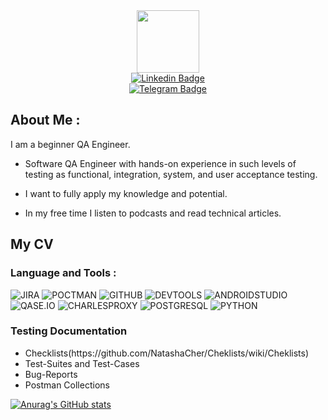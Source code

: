 <div id="header" align="center">
  <img src="https://media.giphy.com/media/11ZSwQNWba4YF2/giphy.gif" width="100"/>
  <div id="badges">
  <a href="https://www.linkedin.com/in/natalya-chernobrovina-b27b41250/">
    <img src="https://img.shields.io/badge/Linkedin-090909?style=for-the-badge&logo=Linkedin&logoColor=1a4780" alt="Linkedin Badge"/>
  </a>
  </div>
  <div id="badges">
  <a href="https://t.me/nat_chernobrovina">
    <img src="https://img.shields.io/badge/Telegram-090909?style=for-the-badge&logo=Telegram&logoColor=1974d2" alt="Telegram Badge"/>
  </a>
  </div>
 <img src="https://komarev.com/ghpvc/?username=NatashaCher&style=flat-square&color=blue" alt=""/>
</div>

## About Me :
I am a beginner QA Engineer.
- Software QA Engineer with  hands-on experience in such levels of testing as functional, integration, system, and user acceptance testing.

- I want to fully apply my knowledge and potential.

- In my free time I listen to podcasts and read technical articles.

## My CV

### Language and Tools :
![JIRA](https://img.shields.io/badge/JIRA-090909?style=for-the-badge&logo=JIRA&logoColor=1f75fe)
![POCTMAN](https://img.shields.io/badge/POSTMAN-090909?style=for-the-badge&logo=POSTMAN&logoColor=ed9121)
![GITHUB](https://img.shields.io/badge/GITHUB-090909?style=for-the-badge&logo=GITHUB&logoColor=fffafa)
![DEVTOOLS](https://img.shields.io/badge/DEVTOOLS-090909?style=for-the-badge&logo=GOOGLECHROME&logoColor=1f75fe)
![ANDROIDSTUDIO](https://img.shields.io/badge/ANDROIDSTUDIO-090909?style=for-the-badge&logo=ANDROIDSTUDIO&logoColor=50c878)
![QASE.IO](https://img.shields.io/badge/QASE.IO-090909?style=for-the-badge&logo=QASE&logoColor=53377a)
![CHARLESPROXY](https://img.shields.io/badge/CHARLESPROXY-090909?style=for-the-badge&logo=CHARLES&logoColor=1f75fe)
![POSTGRESQL](https://img.shields.io/badge/POSTGRESQL-090909?style=for-the-badge&logo=POSTGRESQL&logoColor=2a8d9c)
![PYTHON](https://img.shields.io/badge/PYTHON-090909?style=for-the-badge&logo=PYTHON&logoColor=f3da0b)

### Testing Documentation
<ul> 
  <li>Checklists(https://github.com/NatashaCher/Cheklists/wiki/Cheklists)</li> 
  <li>Test-Suites and Test-Cases</li> 
  <li>Bug-Reports</li> 
  <li>Postman Collections</li> 
</ul>

[![Anurag's GitHub stats](https://github-readme-stats.vercel.app/api?username=NatashaCher&show_icons=true&&theme=cobalt)](https://github.com/anuraghazra/github-readme-stats)

